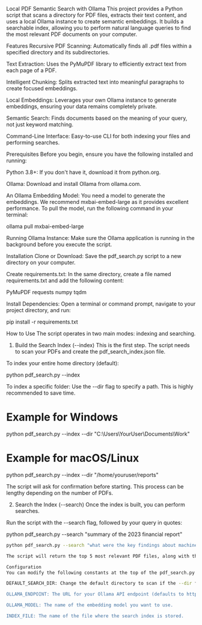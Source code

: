 Local PDF Semantic Search with Ollama
This project provides a Python script that scans a directory for PDF files, extracts their text content, and uses a local Ollama instance to create semantic embeddings. It builds a searchable index, allowing you to perform natural language queries to find the most relevant PDF documents on your computer.

Features
Recursive PDF Scanning: Automatically finds all .pdf files within a specified directory and its subdirectories.

Text Extraction: Uses the PyMuPDF library to efficiently extract text from each page of a PDF.

Intelligent Chunking: Splits extracted text into meaningful paragraphs to create focused embeddings.

Local Embeddings: Leverages your own Ollama instance to generate embeddings, ensuring your data remains completely private.

Semantic Search: Finds documents based on the meaning of your query, not just keyword matching.

Command-Line Interface: Easy-to-use CLI for both indexing your files and performing searches.

Prerequisites
Before you begin, ensure you have the following installed and running:

Python 3.8+: If you don't have it, download it from python.org.

Ollama: Download and install Ollama from ollama.com.

An Ollama Embedding Model: You need a model to generate the embeddings. We recommend mxbai-embed-large as it provides excellent performance. To pull the model, run the following command in your terminal:

ollama pull mxbai-embed-large

Running Ollama Instance: Make sure the Ollama application is running in the background before you execute the script.

Installation
Clone or Download:
Save the pdf_search.py script to a new directory on your computer.

Create requirements.txt:
In the same directory, create a file named requirements.txt and add the following content:

PyMuPDF
requests
numpy
tqdm

Install Dependencies:
Open a terminal or command prompt, navigate to your project directory, and run:

pip install -r requirements.txt

How to Use
The script operates in two main modes: indexing and searching.

1. Build the Search Index (--index)
This is the first step. The script needs to scan your PDFs and create the pdf_search_index.json file.

To index your entire home directory (default):

python pdf_search.py --index

To index a specific folder:
Use the --dir flag to specify a path. This is highly recommended to save time.

# Example for Windows
python pdf_search.py --index --dir "C:\Users\YourUser\Documents\Work"

# Example for macOS/Linux
python pdf_search.py --index --dir "/home/youruser/reports"

The script will ask for confirmation before starting. This process can be lengthy depending on the number of PDFs.

2. Search the Index (--search)
Once the index is built, you can perform searches.

Run the script with the --search flag, followed by your query in quotes:

python pdf_search.py --search "summary of the 2023 financial report"
```bash
python pdf_search.py --search "what were the key findings about machine learning models"

The script will return the top 5 most relevant PDF files, along with the specific text chunk that matched your query and a similarity score.

Configuration
You can modify the following constants at the top of the pdf_search.py script:

DEFAULT_SEARCH_DIR: Change the default directory to scan if the --dir flag isn't used.

OLLAMA_ENDPOINT: The URL for your Ollama API endpoint (defaults to http://localhost:11434/api/embeddings).

OLLAMA_MODEL: The name of the embedding model you want to use.

INDEX_FILE: The name of the file where the search index is stored.
